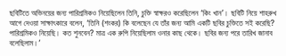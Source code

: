 ছবিটিতে অভিনয়ের জন্য পারিশ্রমিকও নিয়েছিলেন তিনি, চুক্তি স্বাক্ষরও করেছিলেন ‘কিং খান’। ছবিটি নিয়ে শাহরুখ আগে দেওয়া সাক্ষাৎকারে বলেন, ‘তিনি (শংকর) কি বলেছেন যে তাঁর জন্য আমি একটি ছবির চুক্তিতে সই করেছি? পারিশ্রমিকও নিয়েছি। কত শুনবেন? মাত্র এক রুপি নিয়েছিলাম ওনার কাছ থেকে। ছবির জন্য পরে তারিখ জানাব বলেছিলাম।’
